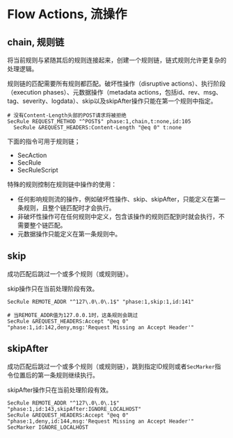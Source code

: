 # Flow Actions, 流操作

## chain, 规则链

将当前规则与紧随其后的规则连接起来，创建一个规则链，链式规则允许更复杂的处理逻辑。

规则链的匹配需要所有规则都匹配。破坏性操作（disruptive actions）、执行阶段（execution phases）、元数据操作（metadata actions，包括id、rev、msg、tag、severity、logdata）、skip以及skipAfter操作只能在第一个规则中指定。

```
# 没有Content-Length头部的POST请求将被拒绝
SecRule REQUEST_METHOD "^POST$" phase:1,chain,t:none,id:105
  SecRule &REQUEST_HEADERS:Content-Length "@eq 0" t:none
```

下面的指令可用于规则链；
  + SecAction
  + SecRule
  + SecRuleScript

特殊的规则控制在规则链中操作的使用：
  + 任何影响规则流的操作，例如破坏性操作、skip、skipAfter，只能定义在第一条规则，且整个链匹配时才会执行。
  + 非破坏性操作可在任何规则中定义，包含该操作的规则匹配到时就会执行，不需要整个链匹配。
  + 元数据操作只能定义在第一条规则中。

## skip

成功匹配后跳过一个或多个规则（或规则链）。

skip操作只在当前处理阶段有效。

```
SecRule REMOTE_ADDR "^127\.0\.0\.1$" "phase:1,skip:1,id:141"

# 当REMOTE_ADDR值为127.0.0.1时，这条规则会跳过
SecRule &REQUEST_HEADERS:Accept "@eq 0" "phase:1,id:142,deny,msg:'Request Missing an Accept Header'"
```

## skipAfter

成功匹配后跳过一个或多个规则（或规则链），跳到指定ID规则或者`SecMarker`指令位置后的第一条规则继续执行。

skipAfter操作只在当前处理阶段有效。

```
SecRule REMOTE_ADDR "^127\.0\.0\.1$" "phase:1,id:143,skipAfter:IGNORE_LOCALHOST" 
SecRule &REQUEST_HEADERS:Accept "@eq 0" "phase:1,deny,id:144,msg:'Request Missing an Accept Header'" 
SecMarker IGNORE_LOCALHOST
```
